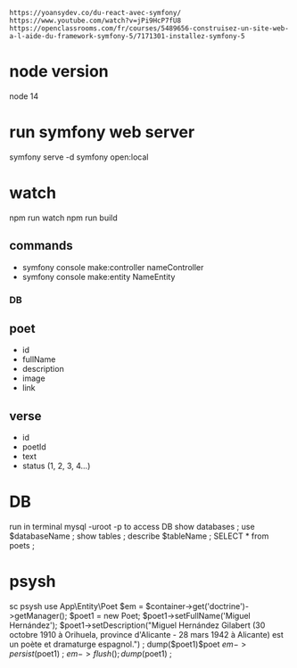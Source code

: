 
``` https://yoansydev.co/du-react-avec-symfony/ ```
``` https://www.youtube.com/watch?v=jPi9HcP7fU8 ```
``` https://openclassrooms.com/fr/courses/5489656-construisez-un-site-web-a-l-aide-du-framework-symfony-5/7171301-installez-symfony-5 ```


# node version
node 14

# run symfony web server
symfony serve -d
symfony open:local

# watch
npm run watch
npm run build

## commands
- symfony console make:controller nameController
- symfony console make:entity NameEntity

### DB
## poet
  - id
  - fullName
  - description
  - image
  - link

## verse
  - id
  - poetId
  - text
  - status (1, 2, 3, 4...)

  # DB
run in terminal mysql -uroot -p to access DB
show databases ; 
use $databaseName ;
show tables ;
describe $tableName ;
SELECT * from poets ; 

# psysh
sc psysh
use App\Entity\Poet
$em = $container->get('doctrine')->getManager();
$poet1 = new Poet;
$poet1->setFullName('Miguel Hernández');
$poet1->setDescription("Miguel Hernández Gilabert (30 octobre 1910 à Orihuela, province d'Alicante - 28 mars 1942 à Alicante) est un poète et dramaturge espagnol.") ;
dump($poet1)$poet
$em->persist($poet1) ;
$em->flush() ;
dump($poet1) ;